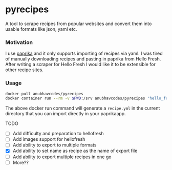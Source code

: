 # pyrecipes

A tool to scrape recipes from popular websites and convert them into usable formats like json, yaml etc. 

### Motivation

I use [paprika](https://paprikaapp.com) and it only supports importing of recipes via yaml. I was tired of manually 
downloading recipes and pasting in paprika from Hello Fresh. After writing a scraper for Hello Fresh I would like it
to be extensible for other recipe sites.

### Usage
```bash
docker pull anubhavcodes/pyrecipes
docker container run --rm -v $PWD:/srv anubhavcodes/pyrecipes "hello_fresh_recipe_url"
```

The above docker run command will generate a `recipe.yml` in the current directory that you can import directly in your 
paprikaapp.

TODO 

- [ ] Add difficulty and preparation to hellofresh
- [ ] Add images support for hellofresh
- [ ] Add ability to export to multiple formats
- [x] Add ability to set name as recipe as the name of export file
- [ ] Add ability to export multiple recipes in one go
- [ ] More??
